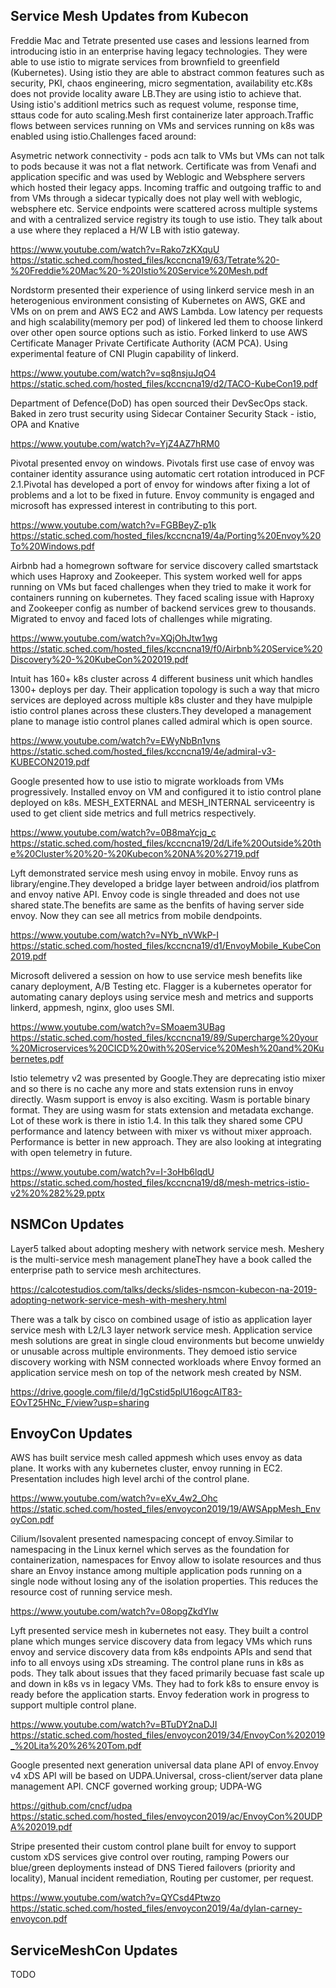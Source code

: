

Service Mesh Updates from Kubecon
---------------------------------

Freddie Mac and Tetrate presented use cases and lessions learned from introducing istio in an enterprise having legacy technologies. They were able to use istio to migrate services from brownfield to greenfield (Kubernetes). Using istio they are able to abstract common features such as security, PKI, chaos engineering, micro segmentation, availability etc.K8s does not provide locality aware LB.They are using istio to achieve that. Using istio's additionl metrics such as request volume, response time, sttaus code for auto scaling.Mesh first containerize later approach.Traffic flows between services running on VMs and services running on k8s was enabled using istio.Challenges faced around:

Asymetric network connectivity - pods acn talk to VMs but VMs can not talk to pods because it was not a flat network.
Certificate was from Venafi and application specific and was used by Weblogic and Websphere servers which hosted their legacy apps.
Incoming traffic and outgoing traffic to and from VMs through a sidecar typically does not play well with weblogic, websphere etc.
Service endpoints were scattered across multiple systems and with a centralized service registry its tough to use istio.
They talk about a use where they replaced a H/W LB with istio gateway.  

https://www.youtube.com/watch?v=Rako7zKXquU
https://static.sched.com/hosted_files/kccncna19/63/Tetrate%20-%20Freddie%20Mac%20-%20Istio%20Service%20Mesh.pdf

Nordstorm presented their experience of using linkerd service mesh in an heterogenious environment consisting of Kubernetes on AWS, GKE and VMs on on prem and AWS EC2 and AWS Lambda. Low latency per requests and high scalability(memory per pod) of linkered led them to choose linkerd over other open source options such as istio. Forked linkerd to use AWS Certificate Manager Private Certificate Authority (ACM PCA). Using experimental feature of CNI Plugin capability of linkerd.

https://www.youtube.com/watch?v=sq8nsjuJqO4
https://static.sched.com/hosted_files/kccncna19/d2/TACO-KubeCon19.pdf

Department of Defence(DoD) has open sourced their DevSecOps stack. Baked in zero trust security using Sidecar Container Security Stack - istio, OPA and Knative

https://www.youtube.com/watch?v=YjZ4AZ7hRM0


Pivotal presented envoy on windows. Pivotals first use case of envoy was container identity assurance using automatic cert rotation introduced in PCF 2.1.Pivotal has developed a port of envoy for windows after fixing a lot of problems and a lot to be fixed in future. Envoy community is engaged and microsoft has expressed interest in contributing to this port.

https://www.youtube.com/watch?v=FGBBeyZ-p1k
https://static.sched.com/hosted_files/kccncna19/4a/Porting%20Envoy%20To%20Windows.pdf

Airbnb had a homegrown software for service discovery called smartstack which uses Haproxy and Zookeeper. This system worked well for apps running on VMs but faced challenges when they tried to make it work for containers running on kubernetes. They faced scaling issue with Haproxy and Zookeeper config as number of backend services grew to thousands. Migrated to envoy and faced lots of challenges while migrating.

https://www.youtube.com/watch?v=XQjOhJtw1wg
https://static.sched.com/hosted_files/kccncna19/f0/Airbnb%20Service%20Discovery%20-%20KubeCon%202019.pdf

Intuit has 160+ k8s cluster across 4 different business unit which handles 1300+ deploys per day. Their application topology is such a way that micro services are deployed across multiple k8s cluster and they have mulpiple istio control planes across these clusters.They developed a management plane to manage istio control planes called admiral which is open source.

https://www.youtube.com/watch?v=EWyNbBn1vns
https://static.sched.com/hosted_files/kccncna19/4e/admiral-v3-KUBECON2019.pdf

Google presented how to use istio to migrate workloads from VMs progressively. Installed envoy on VM and configured it to istio control plane deployed on k8s. MESH_EXTERNAL and MESH_INTERNAL serviceentry is used to get client side metrics and full metrics respectively.

https://www.youtube.com/watch?v=0B8maYcjq_c
https://static.sched.com/hosted_files/kccncna19/2d/Life%20Outside%20the%20Cluster%20%20-%20Kubecon%20NA%20%2719.pdf

Lyft demonstrated service mesh using envoy in mobile. Envoy runs as library/engine.They developed a bridge layer between android/ios platfrom and envoy  native API. Envoy code is single threaded and does not use shared state.The benefits are same as the benfits of having server side envoy. Now they can see all metrics from mobile dendpoints.

https://www.youtube.com/watch?v=NYb_nVWkP-I
https://static.sched.com/hosted_files/kccncna19/d1/EnvoyMobile_KubeCon2019.pdf

Microsoft delivered a session on how to use service mesh benefits like canary deployment, A/B Testing etc. Flagger is a kubernetes operator for automating canary deploys using service mesh and metrics and supports linkerd, appmesh, nginx, gloo uses SMI.

https://www.youtube.com/watch?v=SMoaem3UBag
https://static.sched.com/hosted_files/kccncna19/89/Supercharge%20your%20Microservices%20CICD%20with%20Service%20Mesh%20and%20Kubernetes.pdf

Istio telemetry v2 was presented by Google.They are deprecating istio mixer and so there is no cache any more and stats extension runs in envoy directly. Wasm support is envoy is also exciting. Wasm is portable binary format. They are using wasm for stats extension and metadata exchange. Lot of these work is there in istio 1.4. In this talk they shared some CPU performance and latency between with mixer vs without mixer approach. Performance is better in new approach. They are also looking at integrating with open telemetry in future.

https://www.youtube.com/watch?v=I-3oHb6lqdU
https://static.sched.com/hosted_files/kccncna19/d8/mesh-metrics-istio-v2%20%282%29.pptx


NSMCon Updates
--------------

Layer5 talked about adopting meshery with network service mesh. Meshery is the multi-service mesh management planeThey have a book called the enterprise path to service mesh architectures.

https://calcotestudios.com/talks/decks/slides-nsmcon-kubecon-na-2019-adopting-network-service-mesh-with-meshery.html

There was a talk by cisco on combined usage of istio as application layer service mesh with L2/L3 layer network service mesh. Application service mesh solutions are great in single cloud environments but become unwieldy or unusable across multiple environments. They demoed istio service discovery working with NSM connected workloads where Envoy formed an application service mesh on top of the network mesh created by NSM.

https://drive.google.com/file/d/1gCstid5plU16ogcAlT83-EOvT25HNc_F/view?usp=sharing

EnvoyCon Updates
----------------

AWS has built service mesh called appmesh which uses envoy as data plane. It works with any kubernetes cluster, envoy running in EC2. Presentation includes high level archi of the control plane.

https://www.youtube.com/watch?v=eXv_4w2_Ohc
https://static.sched.com/hosted_files/envoycon2019/19/AWSAppMesh_EnvoyCon.pdf

Cilium/Isovalent presented namespacing concept of envoy.Similar to namespacing in the Linux kernel which serves as the foundation for containerization, namespaces for Envoy allow to isolate resources and thus share an Envoy instance among multiple application pods running on a single node without losing any of the isolation properties. This reduces the resource cost of running service mesh.

https://www.youtube.com/watch?v=08opgZkdYIw

Lyft presented service mesh in kubernetes not easy. They built a control plane which munges service discovery data from legacy VMs which runs envoy and service discovery data from k8s endpoints APIs and send that info to all envoys using xDs streaming. The control plane runs in k8s as pods. They talk about issues that they faced primarily becuase fast scale up and down in k8s vs in legacy VMs. They had to fork k8s to ensure envoy is ready before the application starts.  Envoy federation work in progress to support multiple control plane.


https://www.youtube.com/watch?v=BTuDY2naDJI
https://static.sched.com/hosted_files/envoycon2019/34/EnvoyCon%202019_%20Lita%20%26%20Tom.pdf

Google presented next generation universal data plane API of envoy.Envoy v4 xDS API will be based on UDPA.Universal, cross-client/server data plane management API. CNCF governed working group; UDPA-WG

https://github.com/cncf/udpa
https://static.sched.com/hosted_files/envoycon2019/ac/EnvoyCon%20UDPA%202019.pdf

Stripe presented their custom control plane built for envoy to support custom xDS services give control over routing, ramping Powers our blue/green deployments instead of DNS Tiered failovers (priority and locality), Manual incident remediation, Routing per customer, per request.

https://www.youtube.com/watch?v=QYCsd4Ptwzo
https://static.sched.com/hosted_files/envoycon2019/4a/dylan-carney-envoycon.pdf

ServiceMeshCon Updates
----------------------
TODO

